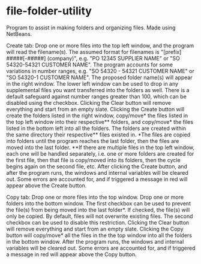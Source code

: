 # file-folder-utility
Program to assist in making folders and organizing files.
Made using NetBeans.

Create tab:
Drop one or more files into the top left window, and the program will read the filename(s).
The assumed format for filenames is "[prefix] #####[-#####] (company)", e.g. "PO 12345 SUPPLIER NAME" or "SO 54320-54321 CUSTOMER NAME".
The program accounts for some variations in number ranges, e.g. "SO 54320 - 54321 CUSTOMER NAME" or "SO 54320-1 CUSTOMER NAME".
The proposed folder name(s) will appear in the right window.
The lower left window can be used to drop in any supplemental files you want transferred into the folders as well.
There is a default safeguard against number ranges greater than 100, which can be disabled using the checkbox.
Clicking the Clear button will remove everything and start from an empty slate.
Clicking the Create button will create the folders listed in the right window, copy/move* the files listed in the top left window into their respective** folders, and copy/move* the files listed in the bottom left into all the folders.
The folders are created within the same directory their respective** files existed in.
*The files are copied into folders until the program reaches the last folder, then the files are moved into the last folder.
**If there are multiple files in the top left window, each one will be handled separately, i.e. one or more folders are created for the first file, then that file is copy/moved into its folders, then the cycle begins again on the second file, etc.
After clicking the Create button, and after the program runs, the windows and internal variables will be cleared out.
Some errors are accounted for, and if triggered a message in red will appear above the Create button.

Copy tab:
Drop one or more files into the top window.
Drop one or more folders into the bottom window.
The first checkbox can be used to prevent the file(s) from being moved into the last folder*. If checked, the file(s) will only be copied.
By default, files will not overwrite existing files. The second checkbox can be used to disable this restriction.
Clicking the Clear button will remove everything and start from an empty slate.
Clicking the Copy button will copy/move* all the files in the the top window into all the folders in the bottom window.
After the program runs, the windows and internal variables will be cleared out.
Some errors are accounted for, and if triggered a message in red will appear above the Copy button.
